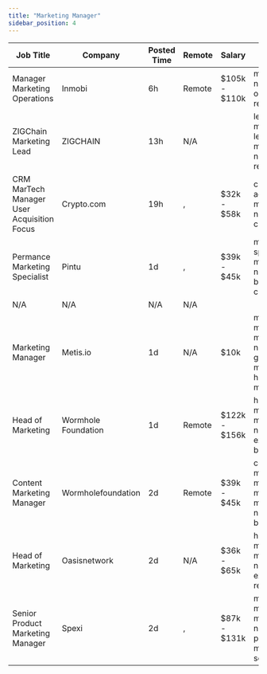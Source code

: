 ```yaml
---
title: "Marketing Manager"
sidebar_position: 4
---
```


| Job Title | Company | Posted Time | Remote | Salary | Tags | Apply Link |
|-----------|---------|-------------|--------|--------|------|------------|
| Manager Marketing Operations | Inmobi | 6h | Remote | $105k - $110k | marketing, non tech, operations, remote | [Apply](https://web3.career/manager-marketing-operations-inmobi/99742) |
| ZIGChain Marketing Lead | ZIGCHAIN | 13h | N/A |  | lead, marketing lead, marketing, non tech, remote | [Apply](https://web3.career/zigchain-marketing-lead-zigchain/105881) |
| CRM MarTech Manager User Acquisition Focus | Crypto.com | 19h | , | $32k - $58k | crm, user acquisition, marketing, non tech, crypto | [Apply](https://web3.career/crm-martech-manager-user-acquisition-focus-crypto-com/107772) |
| Permance Marketing Specialist | Pintu | 1d | , | $39k - $45k | marketing specialist, marketing, non tech, blockchain, crypto | [Apply](https://web3.career/performance-marketing-specialist-pintu/107739) |
| N/A | N/A | N/A | N/A |  |  | [Apply](https://web3.career/metana) |
| Marketing Manager | Metis.io | 1d | N/A | $10k | marketing manager, marketing, non tech, growth marketing, head of marketing | [Apply](https://web3.career/marketing-manager-metis-io/107718) |
| Head of Marketing | Wormhole Foundation | 1d | Remote | $122k - $156k | head of marketing, marketing, non tech, executive, blockchain | [Apply](https://web3.career/head-of-marketing-wormholefoundation/107709) |
| Content Marketing Manager | Wormholefoundation | 2d | Remote | $39k - $45k | content marketing, marketing manager, marketing, non tech, blockchain | [Apply](https://web3.career/content-marketing-manager-wormholefoundation/96945) |
| Head of Marketing | Oasisnetwork | 2d | N/A | $36k - $65k | head of marketing, marketing, non tech, executive, remote | [Apply](https://web3.career/head-of-marketing-oasisnetwork/73767) |
| Senior Product Marketing Manager | Spexi | 2d | , | $87k - $131k | marketing manager, marketing, non tech, product marketing, senior | [Apply](https://web3.career/senior-product-marketing-manager-spexi/107667) |
